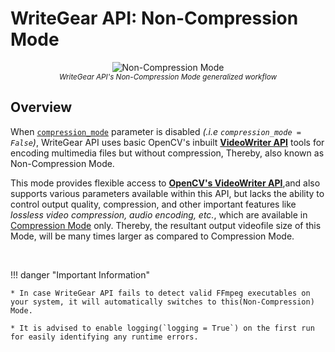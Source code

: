 <!--
===============================================
vidgear library source-code is deployed under the Apache 2.0 License:

Copyright (c) 2019-2020 Abhishek Thakur(@abhiTronix) <abhi.una12@gmail.com>

Licensed under the Apache License, Version 2.0 (the "License");
you may not use this file except in compliance with the License.
You may obtain a copy of the License at

   http://www.apache.org/licenses/LICENSE-2.0

Unless required by applicable law or agreed to in writing, software
distributed under the License is distributed on an "AS IS" BASIS,
WITHOUT WARRANTIES OR CONDITIONS OF ANY KIND, either express or implied.
See the License for the specific language governing permissions and
limitations under the License.
===============================================
-->

# WriteGear API: Non-Compression Mode

<p align="center">
  <img src="../../../../assets/images/writegear_ncm.png" alt="Non-Compression Mode" title="Designed by Abhishek Thakur(@abhiTronix), under CC-BY-NC-SA 4.0 License"/>
  <br>
  <sub><i>WriteGear API's Non-Compression Mode generalized workflow</i></sub>
</p>

## Overview


When [`compression_mode`](../params/#compression_mode) parameter is disabled _(.i.e `compression_mode = False`)_, WriteGear API uses basic OpenCV's inbuilt [**VideoWriter API**](https://docs.opencv.org/master/dd/d9e/classcv_1_1VideoWriter.html#ad59c61d8881ba2b2da22cff5487465b5) tools for encoding multimedia files but without compression, Thereby, also known as Non-Compression Mode.

This mode provides flexible access to [**OpenCV's VideoWriter API**](https://docs.opencv.org/master/dd/d9e/classcv_1_1VideoWriter.html#ad59c61d8881ba2b2da22cff5487465b5),and also supports various parameters available within this API, but lacks the ability to control output quality, compression, and other important features like _lossless video compression, audio encoding, etc._, which are available in [Compression Mode](../../compression/overview/) only. Thereby, the resultant output videofile size of this Mode, will be many times larger as compared to Compression Mode.

&nbsp; 


!!! danger "Important Information"
		
	* In case WriteGear API fails to detect valid FFmpeg executables on your system, it will automatically switches to this(Non-Compression) Mode.

	* It is advised to enable logging(`logging = True`) on the first run for easily identifying any runtime errors.